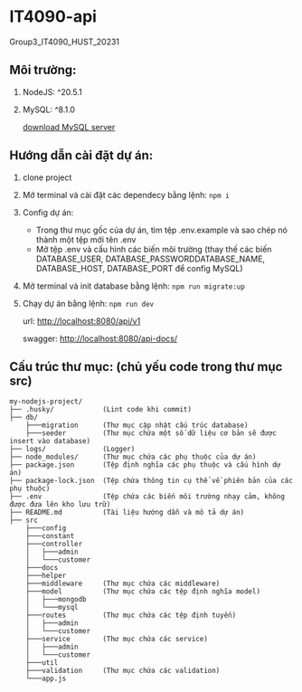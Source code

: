# IT4090-api
Group3_IT4090_HUST_20231

## Môi trường:
1. NodeJS: ^20.5.1
2. MySQL: ^8.1.0

    [download MySQL server](https://dev.mysql.com/downloads/mysql/)

## Hướng dẫn cài đặt dự án:

1. clone project

2. Mở terminal và cài đặt các dependecy bằng lệnh: `npm i`
    
3. Config dự án:
    - Trong thư mục gốc của dự án, tìm tệp .env.example và sao chép nó thành một tệp mới tên .env
    - Mở tệp .env và cấu hình các biến môi trường (thay thế các biến DATABASE_USER, DATABASE_PASSWORDDATABASE_NAME, DATABASE_HOST, DATABASE_PORT để config MySQL)

4. Mở terminal và init database bằng lệnh: `npm run migrate:up`
5. Chạy dự án bằng lệnh: `npm run dev`
   
    url: <http://localhost:8080/api/v1>
   
    swagger: <http://localhost:8080/api-docs/>

## Cấu trúc thư mục: (chủ yếu code trong thư mục src)
```
my-nodejs-project/
├── .husky/            (Lint code khi commit)
├── db/
    ├───migration      (Thư mục cập nhật cấu trúc database)
    ├───seeder         (Thư mục chứa một số dữ liệu cơ bản sẽ được insert vào database)
├── logs/              (Logger)
├── node_modules/      (Thư mục chứa các phụ thuộc của dự án)
├── package.json       (Tệp định nghĩa các phụ thuộc và cấu hình dự án)
├── package-lock.json  (Tệp chứa thông tin cụ thể về phiên bản của các phụ thuộc)
├── .env               (Tệp chứa các biến môi trường nhạy cảm, không được đưa lên kho lưu trữ)
├── README.md          (Tài liệu hướng dẫn và mô tả dự án)
├── src
    ├───config
    ├───constant
    ├───controller
    │   ├───admin
    │   └───customer
    ├───docs
    ├───helper
    ├───middleware     (Thư mục chứa các middleware)
    ├───model          (Thư mục chứa các tệp định nghĩa model)
    │   ├───mongodb
    │   └───mysql
    ├───routes         (Thư mục chứa các tệp định tuyến)
    │   ├───admin
    │   └───customer
    ├───service        (Thư mục chứa các service)
    │   ├───admin
    │   └───customer
    ├───util
    ├───validation     (Thư mục chứa các validation)
    └───app.js
```
